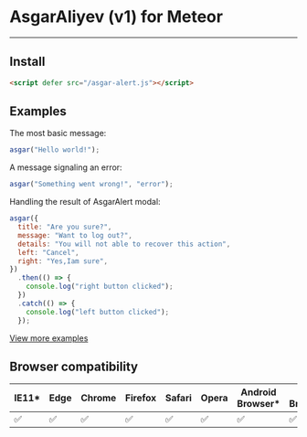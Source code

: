 # AsgarAliyev (v1) for Meteor

---

## Install

```html
<script defer src="/asgar-alert.js"></script>
```

## Examples

The most basic message:

```js
asgar("Hello world!");
```

A message signaling an error:

```js
asgar("Something went wrong!", "error");
```

Handling the result of AsgarAlert modal:

```js
asgar({
  title: "Are you sure?",
  message: "Want to log out?",
  details: "You will not able to recover this action",
  left: "Cancel",
  right: "Yes,Iam sure",
})
  .then(() => {
    console.log("right button clicked");
  })
  .catch(() => {
    console.log("left button clicked");
  });
```

[View more examples](https://github.com/asgaraliyev/asgar-alert/blob/main/example.html)

## Browser compatibility

| IE11\* | Edge | Chrome | Firefox | Safari | Opera | Android Browser\* | UC Browser\* |
| ------ | ---- | ------ | ------- | ------ | ----- | ----------------- | ------------ |
| ✅     | ✅   | ✅     | ✅      | ✅     | ✅    | ✅                | ✅           |
